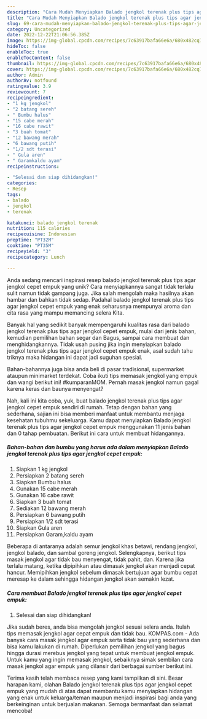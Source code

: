```yaml
---
description: "Cara Mudah Menyiapkan Balado jengkol terenak plus tips agar jengkol cepet empuk yang Enak"
title: "Cara Mudah Menyiapkan Balado jengkol terenak plus tips agar jengkol cepet empuk yang Enak"
slug: 69-cara-mudah-menyiapkan-balado-jengkol-terenak-plus-tips-agar-jengkol-cepet-empuk-yang-enak
category: Uncategorized
date: 2022-12-22T21:06:56.385Z
image: https://img-global.cpcdn.com/recipes/7c63917bafa66e6a/680x482cq70/balado-jengkol-terenak-plus-tips-agar-jengkol-cepet-empuk-foto-resep-utama.jpg
hideToc: false
enableToc: true
enableTocContent: false
thumbnail: https://img-global.cpcdn.com/recipes/7c63917bafa66e6a/680x482cq70/balado-jengkol-terenak-plus-tips-agar-jengkol-cepet-empuk-foto-resep-utama.jpg
cover: https://img-global.cpcdn.com/recipes/7c63917bafa66e6a/680x482cq70/balado-jengkol-terenak-plus-tips-agar-jengkol-cepet-empuk-foto-resep-utama.jpg
author: Admin
authorAv: notfound
ratingvalue: 3.9
reviewcount: 7
recipeingredient:
- "1 kg jengkol"
- "2 batang sereh"
- " Bumbu halus"
- "15 cabe merah"
- "16 cabe rawit"
- "3 buah tomat"
- "12 bawang merah"
- "6 bawang putih"
- "1/2 sdt terasi"
- " Gula aren"
- " Garamkaldu ayam"
recipeinstructions:

- "Selesai dan siap dihidangkan!"
categories:
- Resep
tags:
- balado
- jengkol
- terenak

katakunci: balado jengkol terenak 
nutrition: 115 calories
recipecuisine: Indonesian
preptime: "PT32M"
cooktime: "PT35M"
recipeyield: "3"
recipecategory: Lunch

---
```





Anda sedang mencari inspirasi resep balado jengkol terenak plus tips agar jengkol cepet empuk yang unik? Cara menyiapkannya sangat tidak terlalu sulit namun tidak gampang juga. Jika salah mengolah maka hasilnya akan hambar dan bahkan tidak sedap. Padahal balado jengkol terenak plus tips agar jengkol cepet empuk yang enak seharusnya mempunyai aroma dan cita rasa yang mampu memancing selera Kita.





Banyak hal yang sedikit banyak mempengaruhi kualitas rasa dari balado jengkol terenak plus tips agar jengkol cepet empuk, mulai dari jenis bahan, kemudian pemilihan bahan segar dan Bagus, sampai cara membuat dan menghidangkannya. Tidak usah pusing jika ingin menyiapkan balado jengkol terenak plus tips agar jengkol cepet empuk enak,      asal sudah tahu triknya maka hidangan ini dapat jadi suguhan spesial.














Bahan-bahannya juga bisa anda beli di pasar tradisional, supermarket ataupun minimarket terdekat. Coba ikuti tips memasak jengkol yang empuk dan wangi berikut ini! #kumparanMOM. Pernah masak jengkol namun gagal karena keras dan baunya menyengat?






Nah, kali ini kita coba, yuk, buat balado jengkol terenak plus tips agar jengkol cepet empuk sendiri di rumah. Tetap dengan bahan yang sederhana, sajian ini bisa memberi manfaat untuk membantu menjaga kesehatan tubuhmu sekeluarga. Kamu dapat menyiapkan Balado jengkol terenak plus tips agar jengkol cepet empuk menggunakan 11 jenis bahan dan 0 tahap pembuatan. Berikut ini cara untuk membuat hidangannya.

<!--inarticleads1-->

##### Bahan-bahan dan bumbu yang harus ada dalam menyiapkan Balado jengkol terenak plus tips agar jengkol cepet empuk:

1. Siapkan 1 kg jengkol
1. Persiapkan 2 batang sereh
1. Siapkan  Bumbu halus
1. Gunakan 15 cabe merah
1. Gunakan 16 cabe rawit
1. Siapkan 3 buah tomat
1. Sediakan 12 bawang merah
1. Persiapkan 6 bawang putih
1. Persiapkan 1/2 sdt terasi
1. Siapkan  Gula aren
1. Persiapkan  Garam,kaldu ayam


Beberapa di antaranya adalah semur jengkol khas betawi, rendang jengkol, jengkol balado, dan sambal goreng jengkol. Selengkapnya, berikut tips masak jengkol agar tidak bau menyengat, tidak pahit, dan. Karena jika terlalu matang, ketika dipipihkan atau dimasak jengkol akan menjadi cepat hancur. Memipihkan jengkol sebelum dimasak bertujuan agar bumbu cepat meresap ke dalam sehingga hidangan jengkol akan semakin lezat. 

<!--inarticleads2-->

##### Cara membuat Balado jengkol terenak plus tips agar jengkol cepet empuk:


1. Selesai dan siap dihidangkan!

Jika sudah beres, anda bisa mengolah jengkol sesuai selera anda. Itulah tips memasak jengkol agar cepat empuk dan tidak bau. KOMPAS.com - Ada banyak cara masak jengkol agar empuk serta tidak bau yang sederhana dan bisa kamu lakukan di rumah. Diperlukan pemilihan jengkol yang bagus hingga durasi merebus jengkol yang tepat untuk membuat jengkol empuk. Untuk kamu yang ingin memasak jengkol, sebaiknya simak sembilan cara masak jengkol agar empuk yang dilansir dari berbagai sumber berikut ini. 

Terima kasih telah membaca resep yang kami tampilkan di sini. Besar harapan kami, olahan Balado jengkol terenak plus tips agar jengkol cepet empuk yang mudah di atas dapat membantu kamu menyiapkan hidangan yang enak untuk keluarga/teman maupun menjadi inspirasi bagi anda yang berkeinginan untuk berjualan makanan. Semoga bermanfaat dan selamat mencoba!
